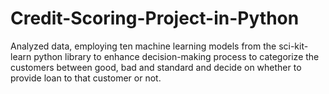 # Credit-Scoring-Project-in-Python
Analyzed data, employing ten machine learning models from the sci-kit-learn python library to enhance decision-making process to categorize the customers between good, bad and standard and decide on whether to provide loan to that customer or not.
